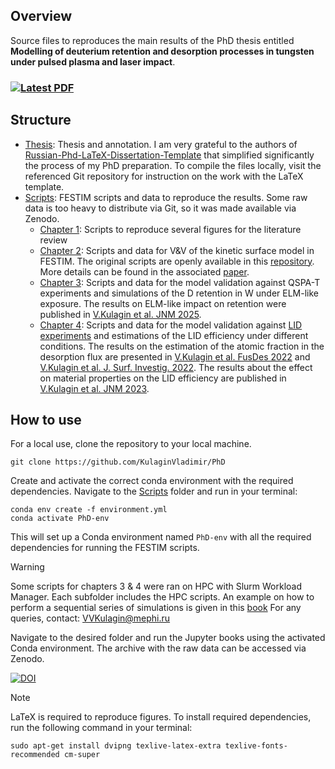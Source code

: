 ## Overview
Source files to reproduces the main results of the PhD thesis entitled **Modelling of deuterium retention and desorption processes in tungsten under pulsed plasma and laser impact**.

### [![Latest PDF](https://img.shields.io/static/v1?label=PDF&logo=adobeacrobatreader&message=see%20latest%20version&color=success)](../../blob/build/synopsis.pdf)

## Structure
* [Thesis](Thesis): Thesis and annotation. I am very grateful to the authors of [Russian-Phd-LaTeX-Dissertation-Template](https://github.com/AndreyAkinshin/Russian-Phd-LaTeX-Dissertation-Template) that simplified significantly the process of my PhD preparation. To compile the files locally, visit the referenced Git repository for instruction on the work with the LaTeX template. 
* [Scripts](Scripts): FESTIM scripts and data to reproduce the results. Some raw data is too heavy to distribute via Git, so it was made available via Zenodo. 
    - [Chapter 1](./Scripts/Chapter_1): Scripts to reproduce several figures for the literature review
    - [Chapter 2](./Scripts/Chapter_2): Scripts and data for V&V of the kinetic surface model in FESTIM. The original scripts are openly available in this [repository](https://github.com/KulaginVladimir/FESTIM-SurfaceKinetics-Validation). More details can be found in the associated [paper](https://www.sciencedirect.com/science/article/abs/pii/S0360319925006937).
    - [Chapter 3](./Scripts/Chapter_3): Scripts and data for the model validation against QSPA-T experiments and simulations of the D retention in W under ELM-like exposure. The results on ELM-like impact on retention were published in [V.Kulagin et al. JNM 2025](https://www.sciencedirect.com/science/article/abs/pii/S0022311524004719).
    - [Chapter 4](./Scripts/Chapter_4/): Scripts and data for the model validation against [LID experiments](https://github.com/KulaginVladimir/LID-validation) and estimations of the LID efficiency under different conditions. The results on the estimation of the atomic fraction in the desorption flux are presented in [V.Kulagin et al. FusDes 2022](https://www.sciencedirect.com/science/article/pii/S0920379622002794) and [V.Kulagin et al. J. Surf. Investig.  2022](https://link.springer.com/article/10.1134/S1027451022050317). The results about the effect on material properties on the LID efficiency are published in [V.Kulagin et al. JNM 2023](https://www.sciencedirect.com/science/article/pii/S0022311523005147). 


## How to use

For a local use, clone the repository to your local machine.

```
git clone https://github.com/KulaginVladimir/PhD
```

Create and activate the correct conda environment with the required dependencies. Navigate to the [Scripts](./Scripts/) folder and run in your terminal:

```
conda env create -f environment.yml
conda activate PhD-env
```

This will set up a Conda environment named `PhD-env` with all the required dependencies for running the FESTIM scripts. 

> [!WARNING]  
> Some scripts for chapters 3 & 4 were ran on HPC with Slurm Workload Manager. Each subfolder includes the HPC scripts. An example on how to perform a sequential series of simulations is given in this [book](./Scripts/Chapter_4/LID_simulation/LID.ipynb)
> For any queries, contact: VVKulagin@mephi.ru

Navigate to the desired folder and run the Jupyter books using the activated Conda environment. The archive with the raw data can be accessed via Zenodo.

[![DOI](https://zenodo.org/badge/DOI/10.5281/zenodo.14036908.svg)](https://doi.org/10.5281/zenodo.15614480)

> [!NOTE]  
> LaTeX is required to reproduce figures. To install required dependencies, run the following command in your terminal:
> ```
> sudo apt-get install dvipng texlive-latex-extra texlive-fonts-recommended cm-super
> ```

